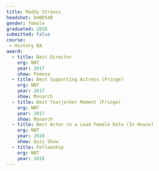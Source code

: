 ```yaml
---
title: Maddy Strauss
headshot: bHBD54B
gender: female
graduated: 2018
submitted: false
course:
 - History BA
award: 
  - title: Best Director
    org: NNT
    year: 2017
    show: Pomona
  - title: Best Supporting Actress (Fringe)
    org: NNT
    year: 2017 
    show: Monarch
  - title: Best Tearjerker Moment (Fringe)
    org: NNT 
    year: 2017
    show: Monarch
  - title: Best Actor in a Lead Female Role (In House)
    org: NNT
    year: 2018
    show: Quiz Show
  - title: Fellowship
    org: NNT
    year: 2018
---
```


